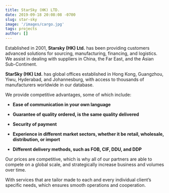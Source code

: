```yaml
---
title: StarSky (HK) LTD.
date: 2019-09-18 20:08:08 -0700
slug: star-sky
image: '/images/cargo.jpg'
tags: projects
author: []
---
```

Established in 2001, **Starsky (HK) Ltd.** has been providing customers advanced solutions for sourcing, manufacturing, financing, and logistics.  We assist in dealing with suppliers in China, the Far East, and the Asian Sub-Continent.

**StarSky (HK) Ltd.** has global offices established in Hong Kong, Guangzhou, Yiwu, Hyderabad, and Johannesburg, with access to thousands of manufacturers worldwide in our database.

We provide competitive advantages, some of which include:

-    **Ease of communication in your own language**

-    **Guarantee of quality ordered, is the same quality delivered**

-    **Security of payment**

-    **Experience in different market sectors, whether it be retail, wholesale, distribution, or import**

-    **Different delivery methods, such as FOB, CIF, DDU, and DDP**

Our prices are competitive, which is why all of our partners are able to compete on a global scale, and strategically increase business and volumes over time.

With services that are tailor made to each and every individual client’s specific needs, which ensures smooth operations and cooperation. 

